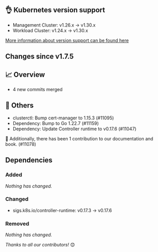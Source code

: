 ## 👌 Kubernetes version support

- Management Cluster: v1.26.x -> v1.30.x
- Workload Cluster: v1.24.x -> v1.30.x

[More information about version support can be found here](https://cluster-api.sigs.k8s.io/reference/versions.html)

## Changes since v1.7.5
## :chart_with_upwards_trend: Overview
- 4 new commits merged

## :seedling: Others
- clusterctl: Bump cert-manager to 1.15.3 (#11095)
- Dependency: Bump to Go 1.22.7 (#11159)
- Dependency: Update Controller runtime to v0.17.6 (#11047)

:book: Additionally, there has been 1 contribution to our documentation and book. (#11078) 

## Dependencies

### Added
_Nothing has changed._

### Changed
- sigs.k8s.io/controller-runtime: v0.17.3 → v0.17.6

### Removed
_Nothing has changed._

_Thanks to all our contributors!_ 😊
